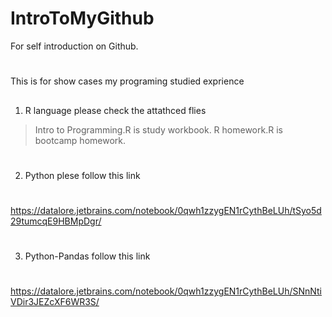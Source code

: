 # IntroToMyGithub
For self introduction on Github. 
#
This is for show cases my programing studied exprience
##
1. R language please check the attathced flies 
> Intro to Programming.R is study workbook.
> R homework.R is bootcamp homework.
#
2. Python plese follow this link
#
https://datalore.jetbrains.com/notebook/0qwh1zzygEN1rCythBeLUh/tSyo5d29tumcqE9HBMpDgr/
#
3. Python-Pandas follow this link
#
https://datalore.jetbrains.com/notebook/0qwh1zzygEN1rCythBeLUh/SNnNtiVDir3JEZcXF6WR3S/
